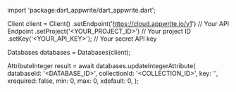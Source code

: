 import 'package:dart_appwrite/dart_appwrite.dart';

Client client = Client()
    .setEndpoint('https://cloud.appwrite.io/v1') // Your API Endpoint
    .setProject('&lt;YOUR_PROJECT_ID&gt;') // Your project ID
    .setKey('&lt;YOUR_API_KEY&gt;'); // Your secret API key

Databases databases = Databases(client);

AttributeInteger result = await databases.updateIntegerAttribute(
    databaseId: '<DATABASE_ID>',
    collectionId: '<COLLECTION_ID>',
    key: '',
    xrequired: false,
    min: 0,
    max: 0,
    xdefault: 0,
);
